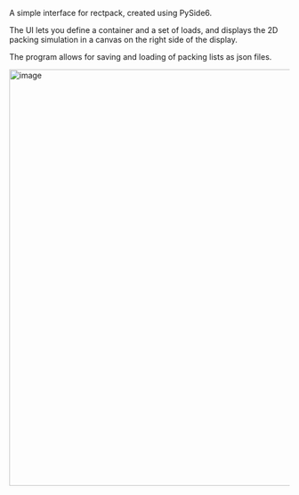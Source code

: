 A simple interface for rectpack, created using PySide6.

The UI lets you define a container and a set of loads, and displays the 2D packing simulation in a canvas on the right side of the display.

The program allows for saving and loading of packing lists as json files.

<img width="1276" height="747" alt="image" src="https://github.com/user-attachments/assets/f8e822d5-1fdb-43cf-b0df-d25be9d478a0" />
